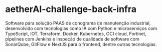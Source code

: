 # aetherAI-challenge-back-infra
Software para solução PAAS de conograma de manutenção industrial, desenvolvido com tecnologias como IA com Python e microserviços com TypeScript, IOT, Terraform, Docker, Kubernetes, OCI cloud, Fortinet, pipelines com Jenkins e inspeção de qualidade de software com SonarQube, GitFlow e NextJS para o frontend, dentre outras tecnologias.
